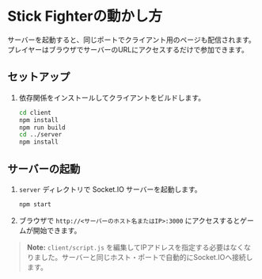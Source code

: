 # Stick Fighterの動かし方

サーバーを起動すると、同じポートでクライアント用のページも配信されます。プレイヤーはブラウザでサーバーのURLにアクセスするだけで参加できます。

## セットアップ
1. 依存関係をインストールしてクライアントをビルドします。
   ```bash
   cd client
   npm install
   npm run build
   cd ../server
   npm install
   ```

## サーバーの起動
1. `server` ディレクトリで Socket.IO サーバーを起動します。
   ```bash
   npm start
   ```
2. ブラウザで `http://<サーバーのホスト名またはIP>:3000` にアクセスするとゲームが開始できます。

> **Note:** `client/script.js` を編集してIPアドレスを指定する必要はなくなりました。サーバーと同じホスト・ポートで自動的にSocket.IOへ接続します。

